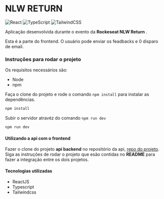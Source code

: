 # NLW RETURN 

![React](https://img.shields.io/badge/react-%2320232a.svg?style=for-the-badge&logo=react&logoColor=%2361DAFB)
![TypeScript](https://img.shields.io/badge/typescript-%23007ACC.svg?style=for-the-badge&logo=typescript&logoColor=white)
![TailwindCSS](https://img.shields.io/badge/tailwindcss-%2338B2AC.svg?style=for-the-badge&logo=tailwind-css&logoColor=white)

Aplicação desenvolvida durante o evento da **Rockeseat NLW Return** .

Esta é a parte do frontend. O usuário pode enviar os feadbacks e 0 disparo de email.

### Instruções para rodar o projeto

Os requisitos necessários são:

- Node 
- npm

Faça o clone do projeto e rode o comando `npm install` para instalar as dependências.

~~~javascript
npm install
~~~

Subir o servidor atravéz do comando `npm run dev`

~~~javascript
npm run dev
~~~

#### Utilizando a api com o frontend

Fazer o clone do projeto **api backend** no repositório da api,  [repo do projeto](https://github.com/JuniorPaula/nlw-return-api).
Siga as instruções de rodar o projeto que esão contidas no **README** para fazer a integração entre os dois projetos.

#### Tecnologias utilizadas
- ReactJS
- Typescript
- Tailwindcss
